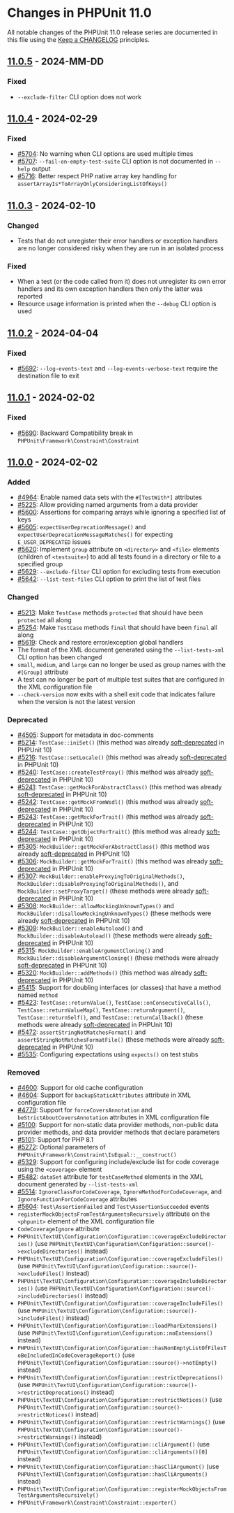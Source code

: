 # Changes in PHPUnit 11.0

All notable changes of the PHPUnit 11.0 release series are documented in this file using the [Keep a CHANGELOG](https://keepachangelog.com/) principles.

## [11.0.5] - 2024-MM-DD

### Fixed

* `--exclude-filter` CLI option does not work

## [11.0.4] - 2024-02-29

### Fixed

* [#5704](https://github.com/sebastianbergmann/phpunit/issues/5704#issuecomment-1951105254): No warning when CLI options are used multiple times
* [#5707](https://github.com/sebastianbergmann/phpunit/issues/5707): `--fail-on-empty-test-suite` CLI option is not documented in `--help` output
* [#5716](https://github.com/sebastianbergmann/phpunit/pull/5716): Better respect PHP native array key handling for `assertArrayIs*ToArrayOnlyConsideringListOfKeys()`

## [11.0.3] - 2024-02-10

### Changed

* Tests that do not unregister their error handlers or exception handlers are no longer considered risky when they are run in an isolated process

### Fixed

* When a test (or the code called from it) does not unregister its own error handlers and its own exception handlers then only the latter was reported
* Resource usage information is printed when the `--debug` CLI option is used

## [11.0.2] - 2024-04-04

### Fixed

* [#5692](https://github.com/sebastianbergmann/phpunit/issues/5692): `--log-events-text` and `--log-events-verbose-text` require the destination file to exit

## [11.0.1] - 2024-02-02

### Fixed

* [#5690](https://github.com/sebastianbergmann/phpunit/issues/5690): Backward Compatibility break in `PHPUnit\Framework\Constraint\Constraint`

## [11.0.0] - 2024-02-02

### Added

* [#4964](https://github.com/sebastianbergmann/phpunit/pull/4964): Enable named data sets with the `#[TestWith*]` attributes
* [#5225](https://github.com/sebastianbergmann/phpunit/pull/5225): Allow providing named arguments from a data provider
* [#5600](https://github.com/sebastianbergmann/phpunit/pull/5600): Assertions for comparing arrays while ignoring a specified list of keys
* [#5605](https://github.com/sebastianbergmann/phpunit/pull/5605): `expectUserDeprecationMessage()` and `expectUserDeprecationMessageMatches()` for expecting `E_USER_DEPRECATED` issues
* [#5620](https://github.com/sebastianbergmann/phpunit/issues/5620): Implement `group` attribute on `<directory>` and `<file>` elements (children of `<testsuite>`) to add all tests found in a directory or file to a specified group
* [#5629](https://github.com/sebastianbergmann/phpunit/pull/5629): `--exclude-filter` CLI option for excluding tests from execution
* [#5642](https://github.com/sebastianbergmann/phpunit/pull/5642): `--list-test-files` CLI option to print the list of test files

### Changed

* [#5213](https://github.com/sebastianbergmann/phpunit/issues/5213): Make `TestCase` methods `protected` that should have been `protected` all along
* [#5254](https://github.com/sebastianbergmann/phpunit/issues/5254): Make `TestCase` methods `final` that should have been `final` all along
* [#5619](https://github.com/sebastianbergmann/phpunit/pull/5619): Check and restore error/exception global handlers
* The format of the XML document generated using the `--list-tests-xml` CLI option has been changed
* `small`, `medium`, and `large` can no longer be used as group names with the `#[Group]` attribute
* A test can no longer be part of multiple test suites that are configured in the XML configuration file
* `--check-version` now exits with a shell exit code that indicates failure when the version is not the latest version

### Deprecated

* [#4505](https://github.com/sebastianbergmann/phpunit/issues/4505): Support for metadata in doc-comments
* [#5214](https://github.com/sebastianbergmann/phpunit/issues/5214): `TestCase::iniSet()` (this method was already [soft-deprecated](https://phpunit.de/backward-compatibility.html#soft-deprecation) in PHPUnit 10)
* [#5216](https://github.com/sebastianbergmann/phpunit/issues/5216): `TestCase::setLocale()` (this method was already [soft-deprecated](https://phpunit.de/backward-compatibility.html#soft-deprecation) in PHPUnit 10)
* [#5240](https://github.com/sebastianbergmann/phpunit/issues/5240): `TestCase::createTestProxy()` (this method was already [soft-deprecated](https://phpunit.de/backward-compatibility.html#soft-deprecation) in PHPUnit 10)
* [#5241](https://github.com/sebastianbergmann/phpunit/issues/5241): `TestCase::getMockForAbstractClass()` (this method was already [soft-deprecated](https://phpunit.de/backward-compatibility.html#soft-deprecation) in PHPUnit 10)
* [#5242](https://github.com/sebastianbergmann/phpunit/issues/5242): `TestCase::getMockFromWsdl()` (this method was already [soft-deprecated](https://phpunit.de/backward-compatibility.html#soft-deprecation) in PHPUnit 10)
* [#5243](https://github.com/sebastianbergmann/phpunit/issues/5243): `TestCase::getMockForTrait()` (this method was already [soft-deprecated](https://phpunit.de/backward-compatibility.html#soft-deprecation) in PHPUnit 10)
* [#5244](https://github.com/sebastianbergmann/phpunit/issues/5244): `TestCase::getObjectForTrait()` (this method was already [soft-deprecated](https://phpunit.de/backward-compatibility.html#soft-deprecation) in PHPUnit 10)
* [#5305](https://github.com/sebastianbergmann/phpunit/issues/5305): `MockBuilder::getMockForAbstractClass()` (this method was already [soft-deprecated](https://phpunit.de/backward-compatibility.html#soft-deprecation) in PHPUnit 10)
* [#5306](https://github.com/sebastianbergmann/phpunit/issues/5306): `MockBuilder::getMockForTrait()` (this method was already [soft-deprecated](https://phpunit.de/backward-compatibility.html#soft-deprecation) in PHPUnit 10)
* [#5307](https://github.com/sebastianbergmann/phpunit/issues/5307): `MockBuilder::enableProxyingToOriginalMethods()`, `MockBuilder::disableProxyingToOriginalMethods()`, and `MockBuilder::setProxyTarget()` (these methods were already [soft-deprecated](https://phpunit.de/backward-compatibility.html#soft-deprecation) in PHPUnit 10)
* [#5308](https://github.com/sebastianbergmann/phpunit/issues/5308): `MockBuilder::allowMockingUnknownTypes()` and `MockBuilder::disallowMockingUnknownTypes()` (these methods were already [soft-deprecated](https://phpunit.de/backward-compatibility.html#soft-deprecation) in PHPUnit 10)
* [#5309](https://github.com/sebastianbergmann/phpunit/issues/5309): `MockBuilder::enableAutoload()` and `MockBuilder::disableAutoload()` (these methods were already [soft-deprecated](https://phpunit.de/backward-compatibility.html#soft-deprecation) in PHPUnit 10)
* [#5315](https://github.com/sebastianbergmann/phpunit/issues/5315): `MockBuilder::enableArgumentCloning()` and `MockBuilder::disableArgumentCloning()` (these methods were already [soft-deprecated](https://phpunit.de/backward-compatibility.html#soft-deprecation) in PHPUnit 10)
* [#5320](https://github.com/sebastianbergmann/phpunit/issues/5320): `MockBuilder::addMethods()` (this method was already [soft-deprecated](https://phpunit.de/backward-compatibility.html#soft-deprecation) in PHPUnit 10)
* [#5415](https://github.com/sebastianbergmann/phpunit/issues/5415): Support for doubling interfaces (or classes) that have a method named `method`
* [#5423](https://github.com/sebastianbergmann/phpunit/issues/5423): `TestCase::returnValue()`, `TestCase::onConsecutiveCalls()`, `TestCase::returnValueMap()`, `TestCase::returnArgument()`, `TestCase::returnSelf()`, and `TestCase::returnCallback()` (these methods were already [soft-deprecated](https://phpunit.de/backward-compatibility.html#soft-deprecation) in PHPUnit 10)
* [#5472](https://github.com/sebastianbergmann/phpunit/issues/5472): `assertStringNotMatchesFormat()` and `assertStringNotMatchesFormatFile()` (these methods were already [soft-deprecated](https://phpunit.de/backward-compatibility.html#soft-deprecation) in PHPUnit 10)
* [#5535](https://github.com/sebastianbergmann/phpunit/issues/5535): Configuring expectations using `expects()` on test stubs

### Removed

* [#4600](https://github.com/sebastianbergmann/phpunit/issues/4600): Support for old cache configuration
* [#4604](https://github.com/sebastianbergmann/phpunit/issues/4604): Support for `backupStaticAttributes` attribute in XML configuration file
* [#4779](https://github.com/sebastianbergmann/phpunit/issues/4779): Support for `forceCoversAnnotation` and `beStrictAboutCoversAnnotation` attributes in XML configuration file
* [#5100](https://github.com/sebastianbergmann/phpunit/issues/5100): Support for non-static data provider methods, non-public data provider methods, and data provider methods that declare parameters
* [#5101](https://github.com/sebastianbergmann/phpunit/issues/5101): Support for PHP 8.1
* [#5272](https://github.com/sebastianbergmann/phpunit/issues/5272): Optional parameters of `PHPUnit\Framework\Constraint\IsEqual::__construct()`
* [#5329](https://github.com/sebastianbergmann/phpunit/issues/5329): Support for configuring include/exclude list for code coverage using the `<coverage>` element
* [#5482](https://github.com/sebastianbergmann/phpunit/issues/5482): `dataSet` attribute for `testCaseMethod` elements in the XML document generated by `--list-tests-xml`
* [#5514](https://github.com/sebastianbergmann/phpunit/issues/5514): `IgnoreClassForCodeCoverage`, `IgnoreMethodForCodeCoverage`, and `IgnoreFunctionForCodeCoverage` attributes
* [#5604](https://5604github.com/sebastianbergmann/phpunit/pull/5604): `Test\AssertionFailed` and `Test\AssertionSucceeded` events
* `registerMockObjectsFromTestArgumentsRecursively` attribute on the `<phpunit>` element of the XML configuration file
* `CodeCoverageIgnore` attribute
* `PHPUnit\TextUI\Configuration\Configuration::coverageExcludeDirectories()` (use `PHPUnit\TextUI\Configuration\Configuration::source()->excludeDirectories()` instead)
* `PHPUnit\TextUI\Configuration\Configuration::coverageExcludeFiles()` (use `PHPUnit\TextUI\Configuration\Configuration::source()->excludeFiles()` instead)
* `PHPUnit\TextUI\Configuration\Configuration::coverageIncludeDirectories()` (use `PHPUnit\TextUI\Configuration\Configuration::source()->includeDirectories()` instead)
* `PHPUnit\TextUI\Configuration\Configuration::coverageIncludeFiles()` (use `PHPUnit\TextUI\Configuration\Configuration::source()->includeFiles()` instead)
* `PHPUnit\TextUI\Configuration\Configuration::loadPharExtensions()` (use `PHPUnit\TextUI\Configuration\Configuration::noExtensions()` instead)
* `PHPUnit\TextUI\Configuration\Configuration::hasNonEmptyListOfFilesToBeIncludedInCodeCoverageReport()` (use `PHPUnit\TextUI\Configuration\Configuration::source()->notEmpty()` instead)
* `PHPUnit\TextUI\Configuration\Configuration::restrictDeprecations()` (use `PHPUnit\TextUI\Configuration\Configuration::source()->restrictDeprecations()` instead)
* `PHPUnit\TextUI\Configuration\Configuration::restrictNotices()` (use `PHPUnit\TextUI\Configuration\Configuration::source()->restrictNotices()` instead)
* `PHPUnit\TextUI\Configuration\Configuration::restrictWarnings()` (use `PHPUnit\TextUI\Configuration\Configuration::source()->restrictWarnings()` instead)
* `PHPUnit\TextUI\Configuration\Configuration::cliArgument()` (use `PHPUnit\TextUI\Configuration\Configuration::cliArguments()[0]` instead)
* `PHPUnit\TextUI\Configuration\Configuration::hasCliArgument()` (use `PHPUnit\TextUI\Configuration\Configuration::hasCliArguments()` instead)
* `PHPUnit\TextUI\Configuration\Configuration::registerMockObjectsFromTestArgumentsRecursively()`
* `PHPUnit\Framework\Constraint\Constraint::exporter()`

[11.0.5]: https://github.com/sebastianbergmann/phpunit/compare/11.0.4...11.0
[11.0.4]: https://github.com/sebastianbergmann/phpunit/compare/11.0.3...11.0.4
[11.0.3]: https://github.com/sebastianbergmann/phpunit/compare/11.0.2...11.0.3
[11.0.2]: https://github.com/sebastianbergmann/phpunit/compare/11.0.1...11.0.2
[11.0.1]: https://github.com/sebastianbergmann/phpunit/compare/11.0.0...11.0.1
[11.0.0]: https://github.com/sebastianbergmann/phpunit/compare/10.5...11.0.0
